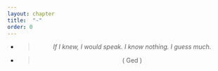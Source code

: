 ```yaml
---
layout: chapter
title:  "-"
order: 0
---
```


- > *If I knew, I would speak.*
*I know nothing. I guess much.*
- > ( Ged )

<style>
  p {
    text-align:center;
  }
</style>

